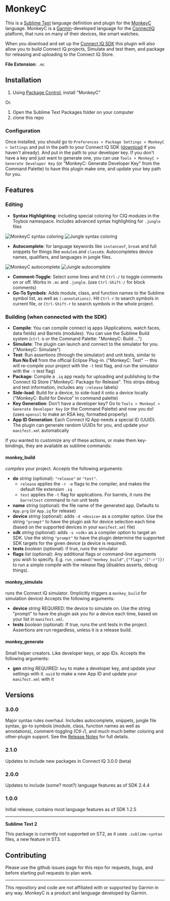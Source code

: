 MonkeyC
===============

This is a [Sublime Text](http://www.sublimetext.com/) language definition and plugin for the [MonkeyC](http://developer.garmin.com/connect-iq/monkey-c/) language. MonkeyC is a [Garmin](http://www.garmin.com/)-developed language for the [ConnectIQ](http://developer.garmin.com/connect-iq/overview) platform, that runs on many of their devices, like smart watches.

When you download and set up the [Connect IQ SDK](https://developer.garmin.com/connect-iq/sdk/) this plugin will also allow you to build Connect IQ projects, Simulate and test them, and package for releasing and uploading to the Connect IQ Store.

**File Extension**: `.mc`


Installation
------------

1. Using [Package Control](http://wbond.net/sublime_packages/package_control), install "MonkeyC"

Or.

1. Open the Sublime Text Packages folder on your computer
2. clone this repo

### Configuration

Once installed, you should go to `Preferences > Package Settings > MonkeyC > Settings` and put in the path to your Connect IQ SDK ([download](https://developer.garmin.com/connect-iq/sdk/) if you haven't already). And put in the path to your developer key. If you don't have a key and just want to generate one, you can use `Tools > MonkeyC > Generate Developer Key` (or "MonkeyC: Generate Developer Key" from the Command Palette) to have this plugin make one, and update your key path for you.



Features
---------

### Editing

- **Syntax Highlighting**: including special coloring for CIQ modules in the Toybox namespace. Includes advanced syntax highlighting for `.jungle` files

![MonkeyC syntax coloring](http://pzl.github.io/Sublime-MonkeyC/images/mc-highlight.png) ![Jungle syntax coloring](http://pzl.github.io/Sublime-MonkeyC/images/jungle-highlight.png)


- **Autocomplete**: for language keywords like `instanceof`, `break` and full snippets for things like `module`s and `class`es. Autocompletes device names, qualifiers, and languages in jungle files.

![MonkeyC autocomplete](http://pzl.github.io/Sublime-MonkeyC/images/mc-autocomplete.png) ![Jungle autocomplete](http://pzl.github.io/Sublime-MonkeyC/images/jungle-autocomplete.png)

- **Comment-Toggle**: Select some lines and hit `Ctrl-/` to toggle comments on or off. Works in `.mc` and `.jungle`. (use `Ctrl-Shift-/` for block comments)
- **Go-To Symbols**: Adds module, class, and function names to the Sublime symbol list, as well as `(:annotations)`. Hit `Ctrl-r` to search symbols in current file, or `Ctrl-Shift-r` to search symbols in the whole project.

### Building (when connected with the SDK)

- **Compile**: You can compile connect iq apps (Applications, watch faces, data fields) and Barrels (modules). You can use the Sublime Build system (`ctrl-b` or the Command Palette: "MonkeyC: Build ...")
- **Simulate**: The plugin can launch and connect to the simulator for you. ("MonkeyC: Simulate")
- **Test**: Run assertions (through the simulator) and unit tests, similar to **Run No Evil** from the official Eclipse Plug-in. ("MonkeyC: Test" -- this will re-compile your project with the `-t` test flag, and run the simulator with the `-t` test flag)
- **Package**: Compile a `.iq` app ready for uploading and publishing to the Connect IQ Store ("MonkeyC: Package for Release". This strips debug and test information, includes any `:release` labels)
- **Side-load**: Build for a device, to side-load it onto a device locally ("MonkeyC: Build for Device" in command palette)
- **Key Generation**: Don't have a developer key? Go to `Tools > MonkeyC > Generate Developer Key` (or the Command Palette) and now you do! (uses `openssl` to make an RSA key, formatted properly)
- **App ID Generation**: Each Connect IQ App needs a special ID (UUID). The plugin can generate random UUIDs for you, and update your `manifest.xml` automatically


If you wanted to customize any of these actions, or make them key-bindings, they are available as sublime commands:

#### monkey_build

*compiles* your project. Accepts the following arguments:

- **do** _string_ (optional): `"release"` or `"test"`. 
    - `release` applies the `-r -e` flags to the compiler, and makes the default file extension `.iq`
    - `test` applies the `-t` flag for applications. For barrels, it runs the `barreltest` command to run unit tests
- **name** _string_ (optional): the file name of the generated app. Defaults to `App.prg` (or `App.iq` for release)
- **device** _string_ (optional): adds `-d <device>` as a compiler option. Use the string `"prompt"` to have the plugin ask for device selection each time (based on the supported devices in your `manifest.xml` file)
- **sdk** _string_ (optional): adds `-s <sdk>` as a compiler option to target an SDK. Use the string `"prompt"` to have the plugin determine the supported SDK targets for the given device (a device is required).
- **tests** _boolean_ (optional): if true, runs the simulator
- **flags** _list_ (optional): Any additional flags or command-line arguments you wish to specify. E.g. `run_command("monkey_build",{"flags":["-r"]})` to run a simple compile with the release flag (disables asserts, debug things).

#### monkey_simulate

runs the Connect IQ simulator. (Implicitly triggers a `monkey_build` for simulation device) Accepts the following arguments:

- **device** _string_ REQUIRED: the device to simulate on. Use the string "prompt" to have the plugin ask you for a device each time, based on your list in `manifest.xml`.
- **tests** _boolean_ (optional): If true, runs the unit tests in the project. Assertions are run regardless, unless it is a release build.


#### monkey_generate

Small helper creators. Like developer keys, or app IDs. Accepts the following arguments:

- **gen** _string_ REQUIRED: `key` to make a developer key, and update your settings with it. `uuid` to make a new App ID and update your `manifest.xml` with it


Versions
--------

### 3.0.0

Major syntax rules overhaul. Includes autocomplete, snippets, jungle file syntax, go-to symbols (module, class, function names as well as annotations), comment-toggling (Ctl-/), and much much better coloring and other-plugin support. See the [Release Notes](messages/3.0.0.txt) for full details.

### 2.1.0

Updates to include new packages in Connect IQ 3.0.0 (beta)

### 2.0.0
Updates to include (some? most?) language features as of SDK 2.4.4

### 1.0.0
Initial release, contains most language features as of SDK 1.2.5

---

**Sublime Text 2**

This package is currently not supported on ST2, as it uses `.sublime-syntax` files, a new feature in ST3. 


Contributing
------------

Please use the github issues page for this repo for requests, bugs, and before starting pull requests to plan work.


---
 
This repository and code are not affiliated with or supported by Garmin in any way. MonkeyC is a product and language developed by Garmin.